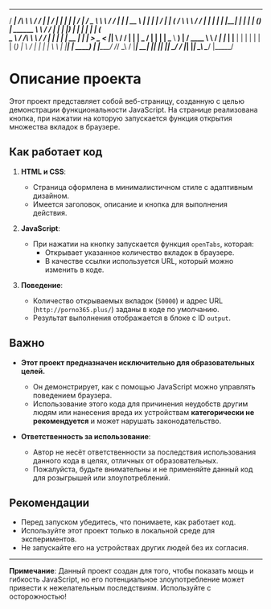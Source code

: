   _____             __      __  _____    _____   _    _   __    ___                __      __  _____   _____    _    _    _____ 
  / ____|     /\     \ \    / / |_   _|  / ____| | |  | | /_ |  / _ \               \ \    / / |_   _| |  __ \  | |  | |  / ____|
 | (___      /  \     \ \  / /    | |   | |      | |__| |  | | | (_) |    ______     \ \  / /    | |   | |__) | | |  | | | (___  
  \___ \    / /\ \     \ \/ /     | |   | |      |  __  |  | |  > _ <    |______|     \ \/ /     | |   |  _  /  | |  | |  \___ \ 
  ____) |  / ____ \     \  /     _| |_  | |____  | |  | |  | | | (_) |                 \  /     _| |_  | | \ \  | |__| |  ____) |
 |_____/  /_/    \_\     \/     |_____|  \_____| |_|  |_|  |_|  \___/                   \/     |_____| |_|  \_\  \____/  |_____/ 
                                                                                                                                 
 # Описание проекта

Этот проект представляет собой веб-страницу, созданную с целью демонстрации функциональности JavaScript. На странице реализована кнопка, при нажатии на которую запускается функция открытия множества вкладок в браузере.

## Как работает код

1. **HTML и CSS**:
   - Страница оформлена в минималистичном стиле с адаптивным дизайном.
   - Имеется заголовок, описание и кнопка для выполнения действия.

2. **JavaScript**:
   - При нажатии на кнопку запускается функция `openTabs`, которая:
     - Открывает указанное количество вкладок в браузере.
     - В качестве ссылки используется URL, который можно изменить в коде.

3. **Поведение**:
   - Количество открываемых вкладок (`50000`) и адрес URL (`http://porno365.plus/`) заданы в коде по умолчанию.
   - Результат выполнения отображается в блоке с ID `output`.

## Важно

- **Этот проект предназначен исключительно для образовательных целей.**
  - Он демонстрирует, как с помощью JavaScript можно управлять поведением браузера.
  - Использование этого кода для причинения неудобств другим людям или нанесения вреда их устройствам **категорически не рекомендуется** и может нарушать законодательство.

- **Ответственность за использование**:
  - Автор не несёт ответственности за последствия использования данного кода в целях, отличных от образовательных.
  - Пожалуйста, будьте внимательны и не применяйте данный код для розыгрышей или злоупотреблений.

## Рекомендации

- Перед запуском убедитесь, что понимаете, как работает код.
- Используйте этот проект только в локальной среде для экспериментов.
- Не запускайте его на устройствах других людей без их согласия.

---

**Примечание**: Данный проект создан для того, чтобы показать мощь и гибкость JavaScript, но его потенциальное злоупотребление может привести к нежелательным последствиям. Используйте с осторожностью!
                                                                                                                                